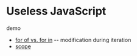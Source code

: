 # Useless JavaScript

demo

- [for of vs. for in](for-of_for-in.js) -- modification during iteration
- [scope](scope.js)

